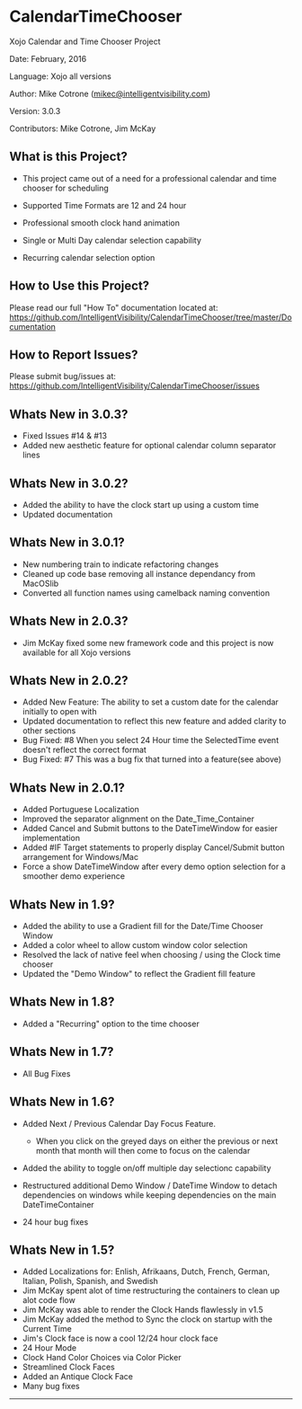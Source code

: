 CalendarTimeChooser
===================

Xojo Calendar and Time Chooser Project

Date:           February, 2016

Language:       Xojo all versions

Author:         Mike Cotrone (mikec@intelligentvisibility.com)

Version:        3.0.3

Contributors:   Mike Cotrone, Jim McKay


What is this Project?
------------------

  - This project came out of a need for a professional calendar and time chooser for scheduling
  
  - Supported Time Formats are 12 and 24 hour
        
  - Professional smooth clock hand animation
  
  - Single or Multi Day calendar selection capability

  - Recurring calendar selection option


How to Use this Project?
------------------

Please read our full "How To" documentation located at:
https://github.com/IntelligentVisibility/CalendarTimeChooser/tree/master/Documentation


How to Report Issues?
------------------

Please submit bug/issues at:
https://github.com/IntelligentVisibility/CalendarTimeChooser/issues
  

Whats New in 3.0.3?
------------------
- Fixed Issues #14 & #13
- Added new aesthetic feature for optional calendar column separator lines

Whats New in 3.0.2?
------------------
- Added the ability to have the clock start up using a custom time
- Updated documentation

Whats New in 3.0.1?
------------------
- New numbering train to indicate refactoring changes
- Cleaned up code base removing all instance dependancy from MacOSlib
- Converted all function names using camelback naming convention

Whats New in 2.0.3?
------------------
- Jim McKay fixed some new framework code and this project is now available for all Xojo versions

Whats New in 2.0.2?
------------------
- Added New Feature: The ability to set a custom date for the calendar initially to open with
- Updated documentation to reflect this new feature and added clarity to other sections
- Bug Fixed: #8 When you select 24 Hour time the SelectedTime event doesn't reflect the correct format
- Bug Fixed: #7 This was a bug fix that turned into a feature(see above)
  
Whats New in 2.0.1?
------------------
- Added Portuguese Localization
- Improved the separator alignment on the Date_Time_Container
- Added Cancel and Submit buttons to the DateTimeWindow for easier implementation
- Added #IF Target statements to properly display Cancel/Submit button arrangement for Windows/Mac
- Force a show DateTimeWindow after every demo option selection for a smoother demo experience


Whats New in 1.9?
-----------------
- Added the ability to use a Gradient fill for the Date/Time Chooser Window
- Added a color wheel to allow custom window color selection
- Resolved the lack of native feel when choosing / using the Clock time chooser
- Updated the "Demo Window" to reflect the Gradient fill feature

Whats New in 1.8?
-----------------
- Added a "Recurring" option to the time chooser

Whats New in 1.7?
-----------------
- All Bug Fixes

Whats New in 1.6?
-----------------
- Added Next / Previous Calendar Day Focus Feature.
    - When you click on the greyed days on either the previous or next month that month will then come to focus on the calendar

- Added the ability to toggle on/off multiple day selectionc capability

- Restructured additional Demo Window / DateTime Window to detach dependencies on windows while keeping dependencies on the main DateTimeContainer

- 24 hour bug fixes



Whats New in 1.5?
-----------------
- Added Localizations for: Enlish, Afrikaans, Dutch, French, German, Italian, Polish, Spanish, and Swedish
- Jim McKay spent alot of time restructuring the containers to clean up alot code flow
- Jim McKay was able to render the Clock Hands flawlessly in v1.5
- Jim McKay added the method to Sync the clock on startup with the Current Time
- Jim's Clock face is now a cool 12/24 hour clock face
- 24 Hour Mode
- Clock Hand Color Choices via Color Picker
- Streamlined Clock Faces
- Added an Antique Clock Face
- Many bug fixes

------------------------

